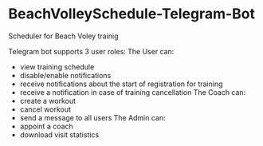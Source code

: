 # BeachVolleySchedule-Telegram-Bot
Scheduler for Beach Voley trainig

Telegram bot supports 3 user roles:
The User can:
- view training schedule
- disable/enable notifications
- receive notifications about the start of registration for training
- receive a notification in case of training cancellation
The Coach can:
- create a workout
- cancel workout
- send a message to all users
The Admin can:
- appoint a coach
- download visit statistics
